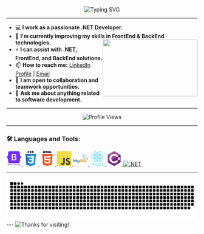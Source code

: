 <div align="center">
  <img src="https://readme-typing-svg.demolab.com/?lines=Hi+there,+I'm+Aytuğ+Atasever!;Welcome+to+my+GitHub+profile!&font=Fira%20Code&center=true&width=500&height=50&duration=4000&pause=1000&color=000000&size=24" alt="Typing SVG">
</div>
 
---



- 💻 **I work as a passionate .NET Developer.**
- 🌱 **I'm currently improving my skills in FrontEnd & BackEnd technologies.**
   <img src="https://www.mygo.ge/uploads/blog/1584023795.jpg" width="250px" height="150px" align= "right" />
- ⚡ **I can assist with .NET, FrontEnd, and BackEnd solutions.**  
- 📫 **How to reach me:** [LinkedIn Profile](https://www.linkedin.com/in/aytugatasever/) | [Email](mailto:aytuuc1@gmail.com)  
- 🤝 **I am open to collaboration and teamwork opportunities.**  
- 💬 **Ask me about anything related to software development.**


---

<div align="center">
  <img src="https://profile-counter.glitch.me/{AytuğAtasever}/count.svg" alt="Profile Views">
</div>

---

### 🛠️ Languages and Tools:
<p align="left">
  <a href="https://getbootstrap.com" target="_blank" rel="noreferrer">
    <img src="https://raw.githubusercontent.com/devicons/devicon/master/icons/bootstrap/bootstrap-plain-wordmark.svg" alt="bootstrap" width="40" height="40" />
  </a>
  <a href="https://www.w3schools.com/css/" target="_blank" rel="noreferrer">
    <img src="https://raw.githubusercontent.com/devicons/devicon/master/icons/css3/css3-original-wordmark.svg" alt="css3" width="40" height="40" />
  </a>
  <a href="https://www.w3.org/html/" target="_blank" rel="noreferrer">
    <img src="https://raw.githubusercontent.com/devicons/devicon/master/icons/html5/html5-original-wordmark.svg" alt="html5" width="40" height="40" />
  </a>
  <a href="https://developer.mozilla.org/en-US/docs/Web/JavaScript" target="_blank" rel="noreferrer">
    <img src="https://raw.githubusercontent.com/devicons/devicon/master/icons/javascript/javascript-original.svg" alt="javascript" width="40" height="40" />
  </a>
  <a href="https://www.mysql.com/" target="_blank" rel="noreferrer">
    <img src="https://raw.githubusercontent.com/devicons/devicon/master/icons/mysql/mysql-original-wordmark.svg" alt="mysql" width="40" height="40" />
  </a>
  <a href="https://reactjs.org/" target="_blank" rel="noreferrer">
    <img src="https://raw.githubusercontent.com/devicons/devicon/master/icons/react/react-original-wordmark.svg" alt="react" width="40" height="40" />
  </a>
<a href="https://learn.microsoft.com/en-us/dotnet/csharp/" target="_blank" rel="noreferrer">
    <img src="https://raw.githubusercontent.com/devicons/devicon/master/icons/csharp/csharp-original.svg" alt="C#" width="40" height="40" />
</a>
<a href="https://dotnet.microsoft.com/" target="_blank" rel="noreferrer">
    <img src="https://upload.wikimedia.org/wikipedia/commons/e/ee/.NET_Core_Logo.svg" alt=".NET" width="40" height="40" />
</a>
  
</p>

---

<center>
<picture>
<source
    media="(prefers-color-scheme: dark)"
    srcset="https://raw.githubusercontent.com/platane/snk/output/github-contribution-grid-snake-dark.svg"
  />
<source
    media="(prefers-color-scheme: light)"
    srcset="https://raw.githubusercontent.com/platane/snk/output/github-contribution-grid-snake.svg"
  />
<img
    alt="github contribution grid snake animation"
    src="https://raw.githubusercontent.com/platane/snk/output/github-contribution-grid-snake.svg"
  />
</picture>
</center>
---

<img height="100" alt="Thanks for visiting!" width="100%" src="https://raw.githubusercontent.com/BrunnerLivio/brunnerlivio/master/images/marquee.svg" />
